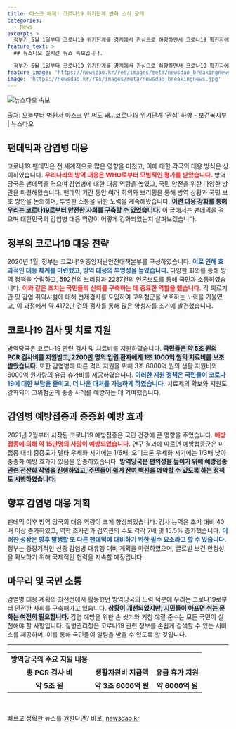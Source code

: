 ```yaml
---
title: 마스크 해제! 코로나19 위기단계 변화 소식 공개
categories:
  - News
excerpt: >
  정부가 5월 1일부터 코로나19 위기단계를 경계에서 관심으로 하향하면서 코로나19 확진자에 대한 격리 기준도…
feature_text: >
  ## 뉴스다오 실시간 뉴스 속보입니다.

  정부가 5월 1일부터 코로나19 위기단계를 경계에서 관심으로 하향하면서 코로나19 확진자에 대한 격리 기준도…
feature_image: 'https://newsdao.kr/res/images/meta/newsdao_breakingnews.jpg'
image: 'https://newsdao.kr/res/images/meta/newsdao_breakingnews.jpg'
---
```


![뉴스다오 속보](https://newsdao.kr/res/images/meta/newsdao_breakingnews.jpg)

<p>출처: <a href="https://newsdao.kr/3716" rel="dofollow">오늘부터 병원서 마스크 안 써도 돼…코로나19 위기단계 ‘관심’ 하향 - 보건복지부</a> | 뉴스다오</p>

<h2 data-ke-size="size26">팬데믹과 감염병 대응</h2>

<p data-ke-size="size16">코로나19 팬데믹은 전 세계적으로 많은 영향을 미쳤고, 이에 대한 각국의 대응 방식은 상이하였습니다. <b><span style="color: #ee2323;">우리나라의 방역 대응은 WHO로부터 모범적인 평가를 받았습니다.</span></b> 방역당국은 팬데믹을 겪으며 감염병에 대한 대응 역량을 높였고, 국민 안전을 위한 다양한 방안을 마련해왔습니다. 팬데믹 기간 동안 여러 회의와 브리핑을 통해 방역 상황과 국민 보호 방안을 논의하며, 투명한 소통을 위한 노력을 계속해왔습니다. <b><span style="background-color: #21538527;">이런 대응 강화를 통해 우리는 코로나19로부터 안전한 사회를 구축할 수 있었습니다.</span></b> 이 글에서는 팬데믹을 겪으며 대한민국의 감염병 대응 역량이 어떻게 강화되었는지 살펴보겠습니다.</p>

<h2 data-ke-size="size26">정부의 코로나19 대응 전략</h2>

<p data-ke-size="size16">2020년 1월, 정부는 코로나19 중앙재난안전대책본부를 구성하였습니다. <b><span style="color: #1a5490;">이로 인해 효과적인 대응 체계를 마련했고, 방역 대응의 투명성을 높였습니다.</span></b> 다양한 회의를 통해 방역 정책을 수립하고, 592건의 브리핑과 2287건의 언론보도를 통해 국민과 소통하였습니다. <b><span style="color: #ee2323;">이와 같은 조치는 국민들의 신뢰를 구축하는 데 중요한 역할을 했습니다.</span></b> 각 의료기관 및 감염 취약시설에 대해 선제검사를 도입하여 고위험군을 보호하는 노력을 기울였고, 이 과정에서 약 4172만 건의 검사를 통해 많은 양성자를 조기에 발견했습니다.</p>

<h2 data-ke-size="size26">코로나19 검사 및 치료 지원</h2>

<p data-ke-size="size16">방역당국은 코로나19 관련 검사 및 치료비를 지원하였습니다. <b><span style="background-color: #21538527;">국민들은 약 5조 원의 PCR 검사비를 지원받고, 2200만 명의 입원 환자에게 1조 1000억 원의 치료비를 보조받았습니다.</span></b> 또한 감염병에 따른 격리 지원을 위해 3조 6000억 원의 생활 지원비와 6000억 원가량의 유급 휴가비를 제공하였습니다. <b><span style="color: #1a5490;">이러한 지원 정책은 국민들이 코로나19에 대한 부담을 줄이고, 더 나은 대처를 가능하게 하였습니다.</span></b> 치료제의 확보와 지원도 강화되어 고위험군의 중증 사례를 예방하는 데 기여했습니다.</p>

<h2 data-ke-size="size26">감염병 예방접종과 중증화 예방 효과</h2>

<p data-ke-size="size16">2021년 2월부터 시작된 코로나19 예방접종은 국민 건강에 큰 영향을 주었습니다. <b><span style="color: #ee2323;">예방접종에 의해 약 15만명의 사망이 예방되었습니다.</span></b> 연구 결과에 따르면 예방접종군은 미접종 대비 중증도가 델타 우세화 시기에는 1/6배, 오미크론 우세화 시기에는 1/3배 낮아 중증화 예방 효과가 있음을 입증하였습니다. <b><span style="background-color: #21538527;">방역당국은 편의성을 높이기 위해 예방접종 관련 전산화 작업을 진행하였고, 주민들이 쉽게 잔여 백신을 예약할 수 있도록 하는 정책도 시행하였습니다.</span></b></p>

<h2 data-ke-size="size26">향후 감염병 대응 계획</h2>

<p data-ke-size="size16">팬데믹 이후 방역 당국의 대응 역량이 크게 향상되었습니다. 검사 능력은 초기 대비 40배 이상 증가하였고, 역학 조사관과 검역관의 수도 각각 7배 및 15.5% 증가했습니다. <b><span style="color: #1a5490;">이러한 성장은 향후 발생할 또 다른 팬데믹에 대비하기 위한 필수 요소라고 할 수 있습니다.</span></b> 정부는 중장기적인 신종 감염병 대유행 대비 계획을 마련하였으며, 글로벌 보건 안정성을 확보하기 위해 국제적인 협력을 지속할 예정입니다.</p>

<h2 data-ke-size="size26">마무리 및 국민 소통</h2>

<p data-ke-size="size16">감염병 대응 계획의 최전선에서 활동했던 방역당국의 노력 덕분에 우리는 코로나19로부터 안전한 사회를 구축해가고 있습니다. <b><span style="background-color: #21538527;">상황이 개선되었지만, 시민들이 아프면 쉬는 문화는 여전히 필요합니다.</span></b> 감염 예방을 위한 손 씻기와 기침 예절 준수는 모든 국민이 실천해야 할 사항입니다. 질병관리청은 코로나19 관련 정보를 손쉽게 검색할 수 있는 서비스를 제공하며, 이를 통해 국민들이 알림을 받을 수 있도록 할 것입니다.</p>

<hr>

<table style="border-collapse: collapse; width: 100%;">
  <tr>
    <td style="text-align: center; height: 17px;"><b>방역당국의 주요 지원 내용</b></td>
  </tr>
  <tr>
    <td style="text-align: center; height: 17px;"><b>총 PCR 검사 비</b></td>
    <td style="text-align: center; height: 17px;"><b>생활지원비 지급액</b></td>
    <td style="text-align: center; height: 17px;"><b>유급 휴가 지원</b></td>
  </tr>
  <tr>
    <td style="text-align: center; height: 17px;"><b>약 5조 원</b></td>
    <td style="text-align: center; height: 17px;"><b>약 3조 6000억 원</b></td>
    <td style="text-align: center; height: 17px;"><b>약 6000억 원</b></td>
  </tr>
</table>

<p data-ke-size="size16">&nbsp;</p> 

빠르고 정확한 뉴스를 원한다면? 바로, <a href="https://newsdao.kr" rel="dofollow">newsdao.kr</a>


